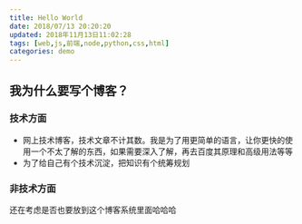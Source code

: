 ```yaml
---
title: Hello World
date: 2018/07/13 20:20:20
updated: 2018年11月13日11:02:28
tags: [web,js,前端,node,python,css,html]
categories: demo
---
```


<!-- 等下看 autoprefixer 和 路由懒加载 -->

## 我为什么要写个博客？

### 技术方面
- 网上技术博客，技术文章不计其数。我是为了用更简单的语言，让你更快的使用一个不太了解的东西，如果需要深入了解，再去百度其原理和高级用法等等
- 为了给自己有个技术沉淀，把知识有个统筹规划

### 非技术方面
还在考虑是否也要放到这个博客系统里面哈哈哈


<!-- {% blockquote [author[, source]] [link] [source_link_title] %}
content
{% endblockquote %} -->
<!-- 

Welcome to [Hexo](https://hexo.io/)! This is your very first post. Check [documentation](https://hexo.io/docs/) for more info. If you get any problems when using Hexo, you can find the answer in [troubleshooting](https://hexo.io/docs/troubleshooting.html) or you can ask me on [GitHub](https://github.com/hexojs/hexo/issues).

## Quick Start

### Create a new post

``` bash
$ hexo new "My New Post"
```

More info: [Writing](https://hexo.io/docs/writing.html)

### Run server

``` bash
$ hexo server
```

More info: [Server](https://hexo.io/docs/server.html)

### Generate static files

``` bash
$ hexo generate
```

More info: [Generating](https://hexo.io/docs/generating.html)

### Deploy to remote sites

``` bash
$ hexo deploy
```

More info: [Deployment](https://hexo.io/docs/deployment.html) -->
